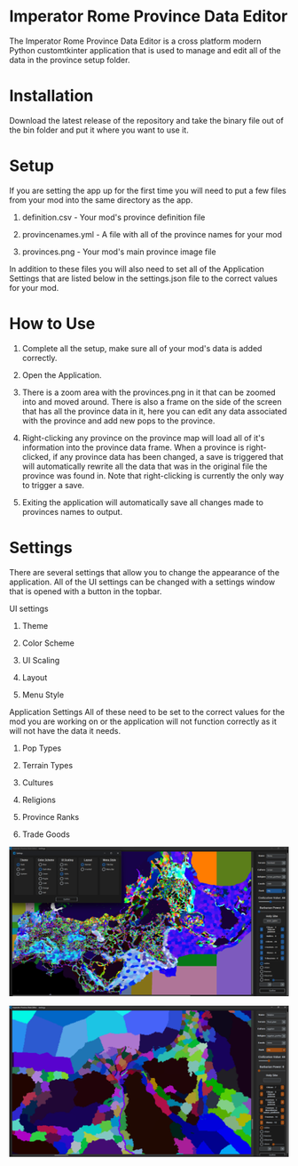 # Imperator Rome Province Data Editor

The Imperator Rome Province Data Editor is a cross platform modern Python customtkinter application that is used to manage and edit all of the data in the province setup folder.

# Installation

Download the latest release of the repository and take the binary file out of the bin folder and put it where you want to use it.

# Setup

If you are setting the app up for the first time you will need to put a few files from your mod into the same directory as the app.

1. definition.csv - Your mod's province definition file

2. provincenames.yml - A file with all of the province names for your mod

3. provinces.png - Your mod's main province image file

In addition to these files you will also need to set all of the Application Settings that are listed below in the settings.json file to the correct values for your mod.

# How to Use

1. Complete all the setup, make sure all of your mod's data is added correctly.

2. Open the Application.

3. There is a zoom area with the provinces.png in it that can be zoomed into and moved around. There is also a frame on the side of the screen that has all the province data in it, here you can edit any data associated with the province and add new pops to the province.

4. Right-clicking any province on the province map will load all of it's information into the province data frame. When a province is right-clicked, if any province data has been changed, a save is triggered that will automatically rewrite all the data that was in the original file the province was found in. Note that right-clicking is currently the only way to trigger a save.

5. Exiting the application will automatically save all changes made to provinces names to output.

# Settings

There are several settings that allow you to change the appearance of the application.
All of the UI settings can be changed with a settings window that is opened with a button in the topbar.

UI settings
1. Theme

2. Color Scheme

3. UI Scaling

4. Layout

5. Menu Style

Application Settings
All of these need to be set to the correct values for the mod you are working on or the application will not function correctly as it will not have the data it needs.

1. Pop Types

2. Terrain Types

3. Cultures

4. Religions

5. Province Ranks

6. Trade Goods

![Screenshot](/assets/image1.png)

![Screenshot 2](/assets/image2.png)
